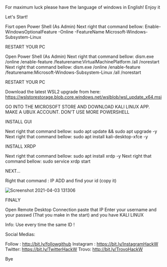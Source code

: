 For maximum luck please have the language of windows in English! Enjoy it

Let's Start! 

Fisrt open Power Shell (As Admin)
Next right that command bellow: Enable-WindowsOptionalFeature -Online -FeatureName Microsoft-Windows-Subsystem-Linux

RESTART YOUR PC
 
Open Power Shell (As Admin)
Next right that command bellow:  dism.exe /online /enable-feature /featurename:VirtualMachinePlatform /all /norestart
Next right that command bellow:  dism.exe /online /enable-feature /featurename:Microsoft-Windows-Subsystem-Linux /all /norestart

RESTART YOUR PC

Download the latest WSL2 upgrade from here:  https://wslstorestorage.blob.core.windows.net/wslblob/wsl_update_x64.msi

GO INTO THE MICROSOFT STORE AND DOWNLOAD KALI LINUX APP. MAKE A UBUX ACCOUNT. DON'T USE MORE POWERSHELL


INSTALL GUI

Next right that command bellow:  sudo apt update && sudo apt upgrade -y
Next right that command bellow:  sudo apt install kali-desktop-xfce -y

INSTALL XRDP

Next right that command bellow:   sudo apt install xrdp -y
Next right that command bellow:   sudo service xrdp start

NEXT...

Right that command : IP ADD and find your id (copy it)

![Screenshot 2021-04-03 131306](https://user-images.githubusercontent.com/81636360/113475431-5f43c880-947e-11eb-9cbb-7aac53970fc7.png)

FINALY


Open Remote Desktop Connection paste that IP Enter your username and your passwd (That you make in the start) and you have KALI LINUX

Info: Use every time the same ID !


Social Medias:

Follow : http://bit.ly/followgithub
Instagram : https://bit.ly/InstagramHackW
Twitter: https://bit.ly/TwitterHackW
Trovo: http://bit.ly/TrovoHackW

Bye

